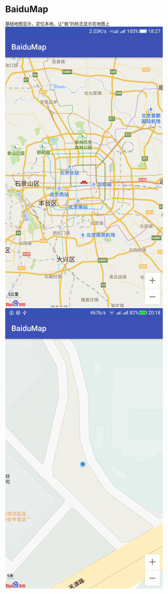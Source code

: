# BaiduMap
基础地图显示，定位本地，让“我“的标志显示在地图上
![image](https://github.com/LiaoJianKui/BaiduMap/raw/master/map1.jpg)
![image](https://github.com/LiaoJianKui/BaiduMap/raw/master/map3.jpg)